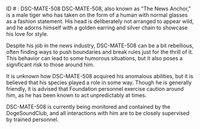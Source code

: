 ID # : DSC-MATE-508
DSC-MATE-508, also known as "The News Anchor," is a male tiger who has taken on the form of a human with normal glasses as a fashion statement. His head is deliberately not arranged to appear wild, and he adorns himself with a golden earring and silver chain to showcase his love for style. 

Despite his job in the news industry, DSC-MATE-508 can be a bit rebellious, often finding ways to push boundaries and break rules just for the thrill of it. This behavior can lead to some humorous situations, but it also poses a significant risk to those around him. 

It is unknown how DSC-MATE-508 acquired his anomalous abilities, but it is believed that his species played a role in some way. Though he is generally friendly, it is advised that Foundation personnel exercise caution around him, as he has been known to act unpredictably at times. 

DSC-MATE-508 is currently being monitored and contained by the DogeSoundClub, and all interactions with him are to be closely supervised by trained personnel.